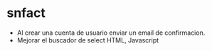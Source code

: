 # snfact
- Al crear una cuenta de usuario enviar un email de confirmacion.
- Mejorar el buscador de select HTML, Javascript